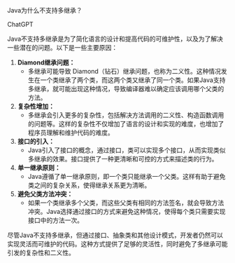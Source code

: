 Java为什么不支持多继承？

ChatGPT

Java不支持多继承是为了简化语言的设计和提高代码的可维护性，以及为了解决一些潜在的问题。以下是一些主要原因：

1. **Diamond继承问题：**
   - 多继承可能导致 Diamond（钻石）继承问题，也称为二义性。这种情况发生在一个类继承了两个类，而这两个类又继承了同一个类。如果Java支持多继承，就可能出现这种情况，导致编译器难以确定应该调用哪个父类的方法。
2. **复杂性增加：**
   - 多继承会引入更多的复杂性，包括解决方法调用的二义性、构造函数调用的问题等。这样的复杂性不仅增加了语言的设计和实现的难度，也增加了程序员理解和维护代码的难度。
3. **接口的引入：**
   - Java引入了接口的概念，通过接口，类可以实现多个接口，从而实现类似多继承的效果。接口提供了一种更清晰和可控的方式来描述类的行为。
4. **单一继承原则：**
   - Java遵循了单一继承原则，即一个类只能继承一个父类。这样有助于避免类之间的复杂关系，使得继承关系更为清晰。
5. **避免父类方法冲突：**
   - 如果一个类继承多个父类，而这些父类有相同的方法签名，就会导致方法冲突。Java选择通过接口的方式来避免这种情况，使得每个类只需要实现接口中的方法一次。

尽管Java不支持多继承，但通过接口、抽象类和其他设计模式，开发者仍然可以实现灵活而可维护的代码。这种方式提供了足够的灵活性，同时避免了多继承可能引发的复杂性和二义性。